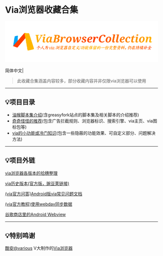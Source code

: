 # Via浏览器收藏合集

![此项目logo](logo.png)

简体中文|

> 此收藏合集涵盖内容较多，部分收藏内容并非仅限via浏览器可以使用

*****

## 💡项目目录

- [油猴脚本集介绍](script-share.md)(含greasyfork站点的脚本集及相关脚本的介绍推荐)
​
- [奇奇怪怪的推荐](messy-cont.md)(包含广告拦截规则、浏览器标识、搜索引擎、via主页、via图标包等)
​
- [via的小功能或冷门知识](via-help.md)(包含一些隐蔽的功能效果、可自定义部分、问题解决方法)

*****

## 💡项目外链

[via浏览器各版本的拾穗整理](https://www.sgfox.cc/archives/via-shisui.html)

[via历史版本(官方版，豌豆荚链接)](https://m.wandoujia.com/apps/6609177/history)

[(via官方问答)Android版via常见问题文档](https://viayoo.com/zh-cn/docs/via-for-android-faq.html)

[(via官方教程)使用webdav同步数据](https://viayoo.com/zh-cn/docs/sync-your-data-via-webdav.html)

[谷歌商店里的Android Webview](https://play.google.com/store/apps/details?id=com.google.android.webview)

*****

## 💡特别鸣谢

[酷安@various](http://www.coolapk.com/u/441319) V大制作的[Via浏览器](https://www.coolapk.com/apk/mark.via)
